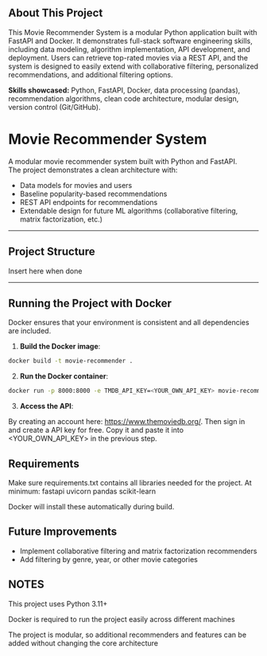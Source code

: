 ## About This Project

This Movie Recommender System is a modular Python application built with FastAPI and Docker. It demonstrates full-stack software engineering skills, including data modeling, algorithm implementation, API development, and deployment. Users can retrieve top-rated movies via a REST API, and the system is designed to easily extend with collaborative filtering, personalized recommendations, and additional filtering options.  

**Skills showcased:** Python, FastAPI, Docker, data processing (pandas), recommendation algorithms, clean code architecture, modular design, version control (Git/GitHub).



# Movie Recommender System

A modular movie recommender system built with Python and FastAPI.  
The project demonstrates a clean architecture with:

- Data models for movies and users
- Baseline popularity-based recommendations
- REST API endpoints for recommendations
- Extendable design for future ML algorithms (collaborative filtering, matrix factorization, etc.)

---

## Project Structure
Insert here when done

---

## Running the Project with Docker

Docker ensures that your environment is consistent and all dependencies are included.

1. **Build the Docker image**:

```bash
docker build -t movie-recommender .
```

2. **Run the Docker container**:

```bash
docker run -p 8000:8000 -e TMDB_API_KEY=<YOUR_OWN_API_KEY> movie-recommender
```

3. **Access the API**:

By creating an account here: https://www.themoviedb.org/. Then sign in and create a API key for free. Copy it and paste it into <YOUR_OWN_API_KEY> in the previous step.


## Requirements
Make sure requirements.txt contains all libraries needed for the project. At minimum:
fastapi
uvicorn
pandas
scikit-learn

Docker will install these automatically during build.

## Future Improvements
- Implement collaborative filtering and matrix factorization recommenders
- Add filtering by genre, year, or other movie categories

## NOTES
This project uses Python 3.11+

Docker is required to run the project easily across different machines

The project is modular, so additional recommenders and features can be added without changing the core architecture